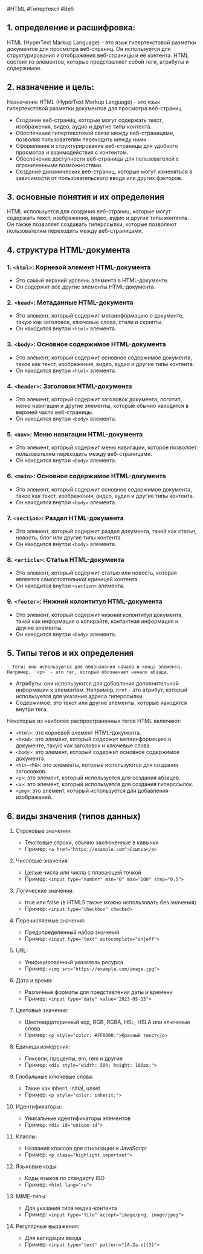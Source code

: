 #HTML #Гипертекст #Веб 
## 1. определение и расшифровка:

HTML (HyperText Markup Language) - это язык гипертекстовой разметки документов для просмотра веб-страниц. Он используется для структурирования и отображения веб-страницы и её контента. HTML состоит из элементов, которые представляют собой теги, атрибуты и содержимое.
## 2. назначение и цель:
Назначение HTML (HyperText Markup Language) - это язык гипертекстовой разметки документов для просмотра веб-страниц

- Создание веб-страниц, которые могут содержать текст, изображения, видео, аудио и другие типы контента.
- Обеспечение гипертекстовой связи между веб-страницами, позволяя пользователям переходить между ними.
- Оформление и структурирование веб-страницы для удобного просмотра и взаимодействия с контентом.
- Обеспечение доступности веб-страницы для пользователей с ограниченными возможностями.
- Создание динамических веб-страниц, которые могут изменяться в зависимости от пользовательского ввода или других факторов.
## 3. основные понятия и их определения
HTML используется для создания веб-страниц, которые могут содержать текст, изображения, видео, аудио и другие типы контента. Он также позволяет создавать гиперссылки, которые позволяют пользователям переходить между веб-страницами.

## 4. структура HTML-документа
### 1. **`<html>`**: Корневой элемент HTML-документа

- Это самый верхний уровень элемента в HTML-документе.
- Он содержит все другие элементы HTML-документа.

### 2. **`<head>`**: Метаданные HTML-документа

- Это элемент, который содержит метаинформацию о документе, такую как заголовок, ключевые слова, стили и скрипты.
- Он находится внутри `<html>` элемента.

### 3. **`<body>`**: Основное содержимое HTML-документа

- Это элемент, который содержит основное содержимое документа, такое как текст, изображения, видео, аудио и другие типы контента.
- Он находится внутри `<html>` элемента.

### 4. **`<header>`**: Заголовок HTML-документа

- Это элемент, который содержит заголовок документа, логотип, меню навигации и другие элементы, которые обычно находятся в верхней части веб-страницы.
- Он находится внутри `<body>` элемента.

### 5. **`<nav>`**: Меню навигации HTML-документа

- Это элемент, который содержит меню навигации, которое позволяет пользователям переходить между веб-страницами.
- Он находится внутри `<body>` элемента.

### 6. **`<main>`**: Основное содержимое HTML-документа

- Это элемент, который содержит основное содержимое документа, такое как текст, изображения, видео, аудио и другие типы контента.
- Он находится внутри `<body>` элемента.

### 7. **`<section>`**: Раздел HTML-документа

- Это элемент, который содержит раздел документа, такой как статья, новость, блог или другие типы контента.
- Он находится внутри `<body>` элемента.

### 8. **`<article>`**: Статья HTML-документа

- Это элемент, который содержит статью или новость, которая является самостоятельной единицей контента.
- Он находится внутри `<section>` элемента.

### 9. **`<footer>`**: Нижний колонтитул HTML-документа

- Это элемент, который содержит нижний колонтитул документа, такой как информация о копирайте, контактная информация и другие элементы.
- Он находится внутри `<body>` элемента.

## 5. Типы тегов и их определения
	- Теги: они используются для обозначения начала и конца элемента. Например, `<p>` - это тег, который обозначает начало абзаца.
- Атрибуты: они используются для добавления дополнительной информации к элементам. Например, `href` - это атрибут, который используется для указания адреса гиперссылки.
- Содержимое: это текст или другие элементы, которые находятся внутри тега.

Некоторые из наиболее распространенных тегов HTML включают:

- `<html>`: это корневой элемент HTML-документа.
- `<head>`: это элемент, который содержит метаинформацию о документе, такую как заголовок и ключевые слова.
- `<body>`: это элемент, который содержит основное содержимое документа.
- `<h1>`-`<h6>`: это элементы, которые используются для создания заголовков.
- `<p>`: это элемент, который используется для создания абзацев.
- `<a>`: это элемент, который используется для создания гиперссылок.
- `<img>`: это элемент, который используется для добавления изображений.

## 6. виды значения (типов данных)
1. Строковые значения:
    
    - Текстовые строки, обычно заключенные в кавычки
    - Пример: `<a href="https://example.com">Ссылка</a>`
2. Числовые значения:
    
    - Целые числа или числа с плавающей точкой
    - Пример: `<input type="number" min="0" max="100" step="0.5">`
3. Логические значения:
    
    - true или false (в HTML5 также можно использовать без значения)
    - Пример: `<input type="checkbox" checked>`
4. Перечисляемые значения:
    
    - Предопределенный набор значений
    - Пример: `<input type="text" autocomplete="on|off">`
5. URL:
    
    - Унифицированный указатель ресурса
    - Пример: `<img src="https://example.com/image.jpg">`
6. Дата и время:
    
    - Различные форматы для представления даты и времени
    - Пример: `<input type="date" value="2023-05-15">`
7. Цветовые значения:
    
    - Шестнадцатеричный код, RGB, RGBA, HSL, HSLA или ключевые слова
    - Пример: `<p style="color: #FF0000;">Красный текст</p>`
8. Единицы измерения:
    
    - Пиксели, проценты, em, rem и другие
    - Пример: `<div style="width: 50%; height: 100px;">`
9. Глобальные ключевые слова:
    
    - Такие как inherit, initial, unset
    - Пример: `<p style="color: inherit;">`
10. Идентификаторы:
    
    - Уникальные идентификаторы элементов
    - Пример: `<div id="unique-id">`
11. Классы:
    
    - Названия классов для стилизации и JavaScript
    - Пример: `<p class="highlight important">`
12. Языковые коды:
    
    - Коды языков по стандарту ISO
    - Пример: `<html lang="ru">`
13. MIME-типы:
    
    - Для указания типа медиа-контента
    - Пример: `<input type="file" accept="image/png, image/jpeg">`
14. Регулярные выражения:
    
    - Для валидации ввода
    - Пример: `<input type="text" pattern="[A-Za-z]{3}">`